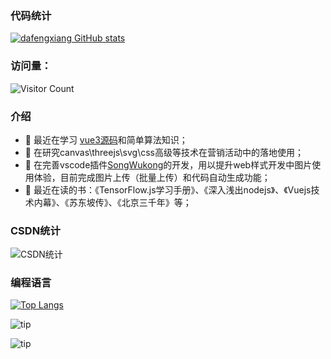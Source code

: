### 代码统计

[![dafengxiang GitHub stats](https://github-readme-stats.vercel.app/api?username=dafengxiang&show_icons=true&theme=tokyonight)](https://github.com/anuraghazra/github-readme-stats)

### 访问量：
![Visitor Count](https://profile-counter.glitch.me/dafengxiang/count.svg?theme=tokyonight)

### 介绍
- 🔭 最近在学习 [vue3源码](https://github.com/vuejs/core)和简单算法知识；
- 🌟 在研究canvas\threejs\svg\css高级等技术在营销活动中的落地使用；
- 🌱 在完善vscode插件[SongWukong](https://marketplace.visualstudio.com/items?itemName=dafengxiang.SongWukong)的开发，用以提升web样式开发中图片使用体验，目前完成图片上传（批量上传）和代码自动生成功能；
- 📖 最近在读的书：《TensorFlow.js学习手册》、《深入浅出nodejs》、《Vuejs技术内幕》、《苏东坡传》、《北京三千年》等；

### CSDN统计

![CSDN统计](https://stats.justsong.cn/api/csdn?id=weixin_44658445&theme=tokyonight&lang=zh-CN)

### 编程语言

[![Top Langs](https://github-readme-stats.vercel.app/api/top-langs/?username=dafengxiang&layout=compact&theme=tokyonight)](https://github.com/anuraghazra/github-readme-stats)


![tip](https://badgen.net/badge/node/16.0.1/orange?icon=node)

![tip](https://badgen.net/badge/vue/2.7.10/green?icon=vue)
